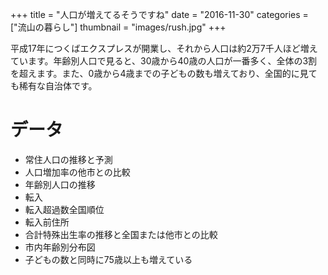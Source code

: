 +++
title = "人口が増えてるそうですね"
date = "2016-11-30"
categories = ["流山の暮らし"]
thumbnail = "images/rush.jpg"
+++

平成17年につくばエクスプレスが開業し、それから人口は約2万7千人ほど増えています。年齢別人口で見ると、30歳から40歳の人口が一番多く、全体の3割を超えます。また、0歳から4歳までの子どもの数も増えており、全国的に見ても稀有な自治体です。

# データ

- 常住人口の推移と予測
- 人口増加率の他市との比較
- 年齢別人口の推移
- 転入
- 転入超過数全国順位
- 転入前住所
- 合計特殊出生率の推移と全国または他市との比較
- 市内年齢別分布図
- 子どもの数と同時に75歳以上も増えている
